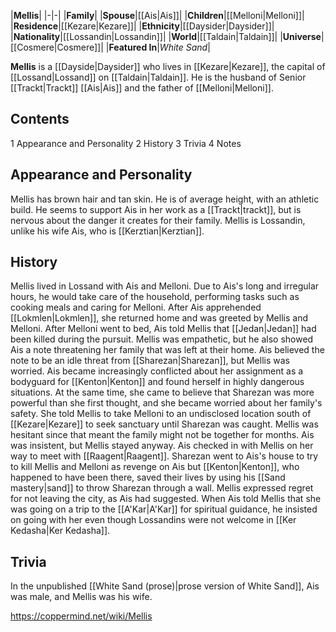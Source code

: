 |**Mellis**|
|-|-|
|**Family**|
|**Spouse**|[[Ais\|Ais]]|
|**Children**|[[Melloni\|Melloni]]|
|**Residence**|[[Kezare\|Kezare]]|
|**Ethnicity**|[[Daysider\|Daysider]]|
|**Nationality**|[[Lossandin\|Lossandin]]|
|**World**|[[Taldain\|Taldain]]|
|**Universe**|[[Cosmere\|Cosmere]]|
|**Featured In**|*White Sand*|

**Mellis** is a [[Dayside\|Daysider]] who lives in [[Kezare\|Kezare]], the capital of [[Lossand\|Lossand]] on [[Taldain\|Taldain]]. He is the husband of Senior [[Trackt\|Trackt]] [[Ais\|Ais]] and the father of [[Melloni\|Melloni]].

## Contents

1 Appearance and Personality
2 History
3 Trivia
4 Notes


## Appearance and Personality
Mellis has brown hair and tan skin. He is of average height, with an athletic build. He seems to support Ais in her work as a [[Trackt\|trackt]], but is nervous about the danger it creates for their family. Mellis is Lossandin, unlike his wife Ais, who is [[Kerztian\|Kerztian]].

## History
Mellis lived in Lossand with Ais and Melloni. Due to Ais's long and irregular hours, he would take care of the household, performing tasks such as cooking meals and caring for Melloni.
After Ais apprehended [[Lokmlen\|Lokmlen]], she returned home and was greeted by Mellis and Melloni. After Melloni went to bed, Ais told Mellis that [[Jedan\|Jedan]] had been killed during the pursuit. Mellis was empathetic, but he also showed Ais a note threatening her family that was left at their home. Ais believed the note to be an idle threat from [[Sharezan\|Sharezan]], but Mellis was worried.
Ais became increasingly conflicted about her assignment as a bodyguard for [[Kenton\|Kenton]] and found herself in highly dangerous situations. At the same time, she came to believe that Sharezan was more powerful than she first thought, and she became worried about her family's safety. She told Mellis to take Melloni to an undisclosed location south of [[Kezare\|Kezare]] to seek sanctuary until Sharezan was caught. Mellis was hesitant since that meant the family might not be together for months. Ais was insistent, but Mellis stayed anyway.
Ais checked in with Mellis on her way to meet with [[Raagent\|Raagent]].
Sharezan went to Ais's house to try to kill Mellis and Melloni as revenge on Ais but [[Kenton\|Kenton]], who happened to have been there, saved their lives by using his [[Sand mastery\|sand]] to throw Sharezan through a wall. Mellis expressed regret for not leaving the city, as Ais had suggested.
When Ais told Mellis that she was going on a trip to the [[A'Kar\|A'Kar]] for spiritual guidance, he insisted on going with her even though Lossandins were not welcome in [[Ker Kedasha\|Ker Kedasha]].

## Trivia
In the unpublished [[White Sand (prose)\|prose version of White Sand]], Ais was male, and Mellis was his wife.


https://coppermind.net/wiki/Mellis